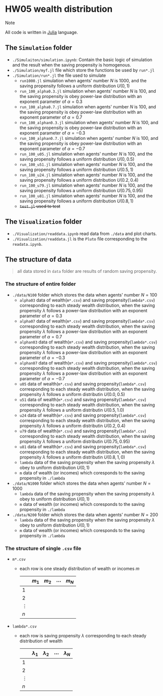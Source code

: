 # HW05 wealth distribution

> [!NOTE]  
> All code is written in [Julia](https://julialang.org/) language.

## The `Simulation` folder
- `./Simulaiton/simulation.ipynb`: Contain the basic logic of simulation and the result when the saving propensity is homogenous.
- `./Simulation/myf.jl` file which store the functions be used by `run*.jl`
- `./Simulation/run*.jl` the file used to simulate
    - `run1000.jl` simulation when agents' number $N$ is $1000$, and the saving propensity follows a uniform distribution $U(0,1)$ 
    - `run_100_alpha0.3.jl` simulation when agents' number $N$ is $100$, and the saving propensity is obey power-law distribution with an exponent parameter of $\alpha = 0.3$ 
    - `run_100_alpha0.7.jl` simulation when agents' number $N$ is $100$, and the saving propensity is obey power-law distribution with an exponent parameter of $\alpha = 0.7$ 
    - `run_100_alphan0.3.jl` simulation when agents' number $N$ is $100$, and the saving propensity is obey power-law distribution with an exponent parameter of $\alpha = -0.3$ 
    - `run_100_alphan0.7.jl` simulation when agents' number $N$ is $100$, and the saving propensity is obey power-law distribution with an exponent parameter of $\alpha = -0.7$ 
    - `run_100_u05.jl` simulation when agents' number $N$ is $100$, and the saving propensity follows a uniform distribution $U(0,0.5)$ 
    - `run_100_u51.jl` simulation when agents' number $N$ is $100$, and the saving propensity follows a uniform distribution $U(0.5,1)$ 
    - `run_100_u24.jl` simulation when agents' number $N$ is $100$, and the saving propensity follows a uniform distribution $U(0.2,0.4)$ 
    - `run_100_u79.jl` simulation when agents' number $N$ is $100$, and the saving propensity follows a uniform distribution $U(0.75,0.95)$ 
    - `run_100_u81.jl` simulation when agents' number $N$ is $100$, and the saving propensity follows a uniform distribution $U(0.8,1)$ 
    - ~~`test.jl` used to test~~

## The `Visualization` folder
- `./Visualization/readdata.ipynb` read data from `./data` and plot charts.
- `./Visualization/readdata.jl` is the `Pluto` file corresponding to the `readata.ipynb`.

## The structure of data
> all data stored in `data` folder are results of random saving propensity.

### The structure of entire folder
- `./data/N100` folder which stores the data when agents' number $N = 100$ 
    - `alpha03` data of wealth(`m*.csv`) and saving propensity(`lambda*.csv`) corresponding to each steady wealth distribution, when the saving propensity $\lambda$  follows a power-law distribution with an exponent parameter of $\alpha = 0.3$ 
    - `alpha07` data of wealth(`m*.csv`) and saving propensity(`lambda*.csv`) corresponding to each steady wealth distribution, when the saving propensity $\lambda$ follows a power-law distribution with an exponent parameter of $\alpha = 0.7$  
    - `alphan03` data of wealth(`m*.csv`) and saving propensity(`lambda*.csv`) corresponding to each steady wealth distribution, when the saving propensity $\lambda$ follows a power-law distribution with an exponent parameter of $\alpha = -0.3$  
    - `alphan07` data of wealth(`m*.csv`) and saving propensity(`lambda*.csv`) corresponding to each steady wealth distribution, when the saving propensity $\lambda$ follows a power-law distribution with an exponent parameter of $\alpha = -0.7$  
    - `u05` data of wealth(`m*.csv`) and saving propensity(`lambda*.csv`) corresponding to each steady wealth distribution, when the saving propensity $\lambda$ follows a uniform distributin $U(0.0,0.5)$ 
    - `u51` data of wealth(`m*.csv`) and saving propensity(`lambda*.csv`) corresponding to each steady wealth distribution, when the saving propensity $\lambda$ follows a uniform distributin $U(0.5,1.0)$ 
    - `u24` data of wealth(`m*.csv`) and saving propensity(`lambda*.csv`) corresponding to each steady wealth distribution, when the saving propensity $\lambda$ follows a uniform distributin $U(0.2,0.4)$ 
    - `u79` data of wealth(`m*.csv`) and saving propensity(`lambda*.csv`) corresponding to each steady wealth distribution, when the saving propensity $\lambda$ follows a uniform distributin $U(0.75,0.95)$ 
    - `u81` data of wealth(`m*.csv`) and saving propensity(`lambda*.csv`) corresponding to each steady wealth distribution, when the saving propensity $\lambda$ follows a uniform distributin $U(0.8,1,0)$ 
    - `lambda` data of the saving propensity when the saving propensity $\lambda$ obey to uniform distribution $U(0,1)$
    - `m` data of wealth (or incomes) which coresponds to the saving propensity in `./lambda`
- `./data/N1000` folder which stores the data when agents' number $N =1000$ 
    - `lambda` data of the saving propensity when the saving propensity $\lambda$ obey to uniform distribution $U(0,1)$
    - `m` data of wealth (or incomes) which coresponds to the saving propensity in `./lambda`
- `./data/N200` folder which stores the data when agents' number $N = 200$ 
    - `lambda` data of the saving propensity when the saving propensity $\lambda$ obey to uniform distribution $U(0,1)$
    - `m` data of wealth (or incomes) which coresponds to the saving propensity in `./lambda`

### The structure of single `.csv` file
- `m*.csv`
    - each row is one steady distribution of wealth or incomes $m$ 

        |          | $m_{1}$ | $m_{2}$ | $\cdots$ | $m_{N}$ |
        |:---------|:--------|:--------|:---------|:--------|
        | $1$      |         |         |          |         |
        | $2$      |         |         |          |         |
        | $\vdots$ |         |         |          |         |
        | $n$      |         |         |          |         |

- `lambda*.csv`
    - each row is saving propensity $\lambda$ corresponding to each steady distribution of wealth

        |          | $\lambda_{1}$ | $\lambda_{2}$ | $\cdots$ | $\lambda_{N}$ |
        |:---------|:--------------|:--------------|:---------|:--------------|
        | $1$      |               |               |          |               |
        | $2$      |               |               |          |               |
        | $\vdots$ |               |               |          |               |
        | $n$      |               |               |          |               |



